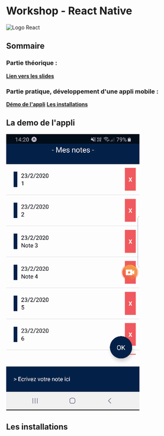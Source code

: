 # Workshop - React Native
![Logo React](https://upload.wikimedia.org/wikipedia/commons/thumb/a/a7/React-icon.svg/1200px-React-icon.svg.png)
## Sommaire
### Partie théorique :
**[Lien vers les slides](https://docs.google.com/presentation/d/1aprbfnAXfBVSbw0MCSaAIarE197XDdSNHpqg3IiU1dY/edit?usp=sharing)**
### Partie pratique, développement d'une appli mobile :
**[Démo de l'appli](#demo)**
**[Les installations](#installations)**
## La demo de l'appli <a id="demo"></a>
![](Gif-demoapp.gif)
## Les installations <a id="installations"></a>